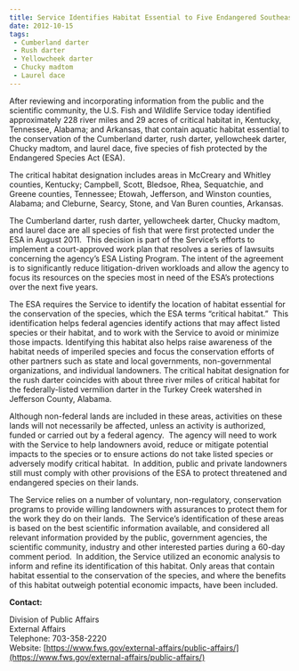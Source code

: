 ```yaml
---
title: Service Identifies Habitat Essential to Five Endangered Southeastern Fishes
date: 2012-10-15
tags:
 - Cumberland darter
 - Rush darter
 - Yellowcheek darter
 - Chucky madtom
 - Laurel dace
---
```


After reviewing and incorporating information from the public and the scientific community, the U.S. Fish and Wildlife Service today identified approximately 228 river miles and 29 acres of critical habitat in, Kentucky, Tennessee, Alabama; and Arkansas, that contain aquatic habitat essential to the conservation of the Cumberland darter, rush darter, yellowcheek darter, Chucky madtom, and laurel dace, five species of fish protected by the Endangered Species Act (ESA).

The critical habitat designation includes areas in McCreary and Whitley counties, Kentucky; Campbell, Scott, Bledsoe, Rhea, Sequatchie, and Greene counties, Tennessee; Etowah, Jefferson, and Winston counties, Alabama; and Cleburne, Searcy, Stone, and Van Buren counties, Arkansas.

The Cumberland darter, rush darter, yellowcheek darter, Chucky madtom, and laurel dace are all species of fish that were first protected under the ESA in August 2011\.  This decision is part of the Service’s efforts to implement a court-approved work plan that resolves a series of lawsuits concerning the agency’s ESA Listing Program. The intent of the agreement is to significantly reduce litigation-driven workloads and allow the agency to focus its resources on the species most in need of the ESA’s protections over the next five years.

The ESA requires the Service to identify the location of habitat essential for the conservation of the species, which the ESA terms “critical habitat.”  This identification helps federal agencies identify actions that may affect listed species or their habitat, and to work with the Service to avoid or minimize those impacts. Identifying this habitat also helps raise awareness of the habitat needs of imperiled species and focus the conservation efforts of other partners such as state and local governments, non-governmental organizations, and individual landowners. The critical habitat designation for the rush darter coincides with about three river miles of critical habitat for the federally-listed vermilion darter in the Turkey Creek watershed in Jefferson County, Alabama.

Although non-federal lands are included in these areas, activities on these lands will not necessarily be affected, unless an activity is authorized, funded or carried out by a federal agency.  The agency will need to work with the Service to help landowners avoid, reduce or mitigate potential impacts to the species or to ensure actions do not take listed species or adversely modify critical habitat.  In addition, public and private landowners still must comply with other provisions of the ESA to protect threatened and endangered species on their lands.

The Service relies on a number of voluntary, non-regulatory, conservation programs to provide willing landowners with assurances to protect them for the work they do on their lands.  The Service’s identification of these areas is based on the best scientific information available, and considered all relevant information provided by the public, government agencies, the scientific community, industry and other interested parties during a 60-day comment period.  In addition, the Service utilized an economic analysis to inform and refine its identification of this habitat. Only areas that contain habitat essential to the conservation of the species, and where the benefits of this habitat outweigh potential economic impacts, have been included.

**Contact:**

Division of Public Affairs  
External Affairs  
Telephone: 703-358-2220  
Website: [https://www.fws.gov/external-affairs/public-affairs/](https://www.fws.gov/external-affairs/public-affairs/)
